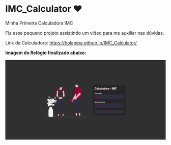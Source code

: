 # IMC_Calculator :heart:
 Minha Primeira Calculadora IMC

 Fiz esse pequeno projeto assistindo um vídeo para me auxiliar nas dúvidas.

 Link da Calculadora: https://bolapipa.github.io/IMC_Calculator/

**Imagem do Relógio finalizado abaixo:**

![Print IMC](IMC-1.png)
